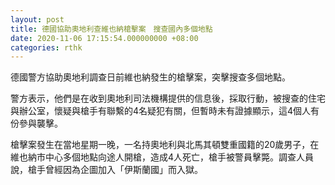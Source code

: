 ```yaml
---
layout: post
title: 德國協助奧地利查維也納槍擊案　搜查國內多個地點
date: 2020-11-06 17:15:54.000000000 +08:00
categories: rthk
---
```


德國警方協助奧地利調查日前維也納發生的槍擊案，突擊搜查多個地點。

警方表示，他們是在收到奧地利司法機構提供的信息後，採取行動，被搜查的住宅與辦公室，懷疑與槍手有聯繫的4名疑犯有關，但暫時未有證據顯示，這4個人有份參與襲擊。

槍擊案發生在當地星期一晚，一名持奧地利與北馬其頓雙重國籍的20歲男子，在維也納市中心多個地點向途人開槍，造成4人死亡，槍手被警員擊斃。調查人員說，槍手曾經因為企圖加入「伊斯蘭國」而入獄。
